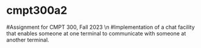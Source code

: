 # cmpt300a2

#Assignment for CMPT 300, Fall 2023 
\n
#Implementation of a chat facility that enables someone at one terminal to communicate with someone at another terminal.
